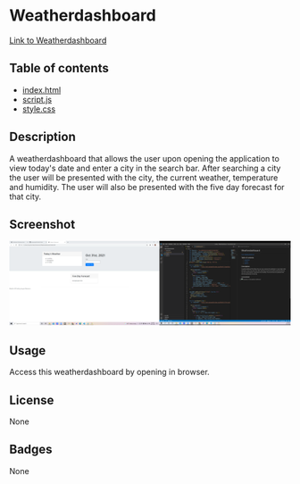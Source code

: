 # Weatherdashboard

[Link to Weatherdashboard](<a href="file:///C:/Users/Jacq/Activities/Homework/Weatherdashboard/index.html">)

## Table of contents
- [index.html](Contains-the-html-document.)
- [script.js](Contains-the-javascript.)
- [style.css](Contains-the-css-styling.)

## Description
A weatherdashboard that allows the user upon opening the application to view today's date and enter a city in the search bar. After searching a city the user will be presented with the city, the current weather, temperature and humidity. The user will also be presented with the five day forecast for that city.

## Screenshot
![Screenshot of the weather dashboard](wdscreenshot.png)

## Usage
Access this weatherdashboard by opening in browser.

## License
None

## Badges
None